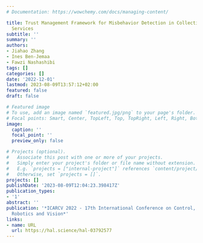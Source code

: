```yaml
---
# Documentation: https://wowchemy.com/docs/managing-content/

title: Trust Management Framework for Misbehavior Detection in Collective Perception
  Services
subtitle: ''
summary: ''
authors:
- Jiahao Zhang
- Ines Ben-Jemaa
- Fawzi Nashashibi
tags: []
categories: []
date: '2022-12-01'
lastmod: 2023-08-09T13:57:12+02:00
featured: false
draft: false

# Featured image
# To use, add an image named `featured.jpg/png` to your page's folder.
# Focal points: Smart, Center, TopLeft, Top, TopRight, Left, Right, BottomLeft, Bottom, BottomRight.
image:
  caption: ''
  focal_point: ''
  preview_only: false

# Projects (optional).
#   Associate this post with one or more of your projects.
#   Simply enter your project's folder or file name without extension.
#   E.g. `projects = ["internal-project"]` references `content/project/deep-learning/index.md`.
#   Otherwise, set `projects = []`.
projects: []
publishDate: '2023-08-09T12:04:23.398417Z'
publication_types:
- '1'
abstract: ''
publication: '*ICARCV 2022 - 17th International Conference on Control, Automation,
  Robotics and Vision*'
links:
- name: URL
  url: https://hal.science/hal-03792577
---
```

